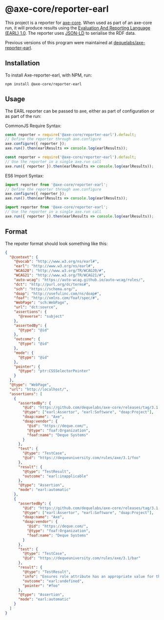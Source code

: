 # @axe-core/reporter-earl

This project is a reporter for [axe-core](https://github.com/dequelabs/axe-core). When used as part of an axe-core run, it will produce results using the [Evaluation And Reporting Language (EARL) 1.0](https://www.w3.org/TR/EARL10-Schema/). The reporter uses [JSON-LD](https://json-ld.org/spec/latest/json-ld/) to serialise the RDF data.

Previous versions of this program were maintained at [dequelabs/axe-reporter-earl](https://github.com/dequelabs/axe-reporter-earl).

## Installation

To install Axe-reporter-earl, with NPM, run:

```shell
npm install @axe-core/reporter-earl
```

## Usage

The EARL reporter can be passed to axe, either as part of configuration or as part of the run:

CommonJS Require Syntax:

```js
const reporter = require('@axe-core/reporter-earl').default;
// Define the reporter through axe.configure
axe.configure({ reporter });
axe.run().then(earlResults => console.log(earlResults));
```

```js
const reporter = require('@axe-core/reporter-earl').default;
// Use the reporter in a single axe.run call
axe.run({ reporter }).then(earlResults => console.log(earlResults));
```

ES6 Import Syntax:

```js
import reporter from '@axe-core/reporter-earl';
// Define the reporter through axe.configure
axe.configure({ reporter });
axe.run().then(earlResults => console.log(earlResults));
```

```js
import reporter from '@axe-core/reporter-earl';
// Use the reporter in a single axe.run call
axe.run({ reporter }).then(earlResults => console.log(earlResults));
```

## Format

The repoter format should look something like this:

```json
{
  "@context": {
    "@vocab": "http://www.w3.org/ns/earl#",
    "earl": "http://www.w3.org/ns/earl#",
    "WCAG20": "http://www.w3.org/TR/WCAG20/#",
    "WCAG21": "http://www.w3.org/TR/WCAG21/#",
    "auto-wcag": "https://auto-wcag.github.io/auto-wcag/rules/",
    "dct": "http://purl.org/dc/terms#",
    "sch": "https://schema.org/",
    "doap": "http://usefulinc.com/ns/doap#",
    "foaf": "http://xmlns.com/foaf/spec/#",
    "WebPage": "sch:WebPage",
    "url": "dct:source",
    "assertions": {
      "@reverse": "subject"
    },
    "assertedBy": {
      "@type": "@id"
    },
    "outcome": {
      "@type": "@id"
    },
    "mode": {
      "@type": "@id"
    },
    "pointer": {
      "@type": "ptr:CSSSelectorPointer"
    }
  },
  "@type": "WebPage",
  "url": "http://localhost/",
  "assertions": [
    {
      "assertedBy": {
        "@id": "https://github.com/dequelabs/axe-core/releases/tag/3.1.2",
        "@type": ["earl:Assertor", "earl:Software", "doap:Project"],
        "doap:name": "Axe",
        "doap:vendor": {
          "@id": "https://deque.com/",
          "@type": "foaf:Organization",
          "foaf:name": "Deque Systems"
        }
      },
      "test": {
        "@type": "TestCase",
        "@id": "https://dequeuniversity.com/rules/axe/3.1/foo"
      },
      "result": {
        "@type": "TestResult",
        "outcome": "earl:inapplicable"
      },
      "@type": "Assertion",
      "mode": "earl:automatic"
    },
    {
      "assertedBy": {
        "@id": "https://github.com/dequelabs/axe-core/releases/tag/3.1.2",
        "@type": ["earl:Assertor", "earl:Software", "doap:Project"],
        "doap:name": "Axe",
        "doap:vendor": {
          "@id": "https://deque.com/",
          "@type": "foaf:Organization",
          "foaf:name": "Deque Systems"
        }
      },
      "test": {
        "@type": "TestCase",
        "@id": "https://dequeuniversity.com/rules/axe/3.1/bar"
      },
      "result": {
        "@type": "TestResult",
        "info": "Ensures role attribute has an appropriate value for the element",
        "outcome": "earl:undefined",
        "pointer": "#foo"
      },
      "@type": "Assertion",
      "mode": "earl:automatic"
    }
  ]
}
```

